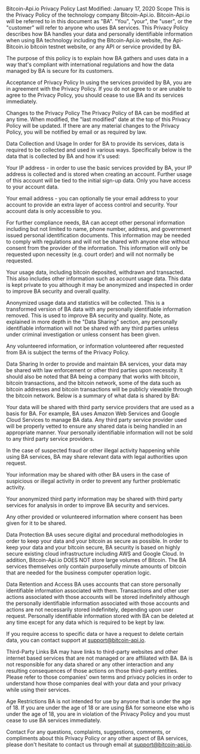 Bitcoin-Api.io Privacy Policy
Last Modified: January 17, 2020
Scope
This is the Privacy Policy of the technology company Bitcoin-Api.io. Bitcoin-Api.io will be referred to in this document as "BA". "You", "your", the "user", or the "customer" will refer to anyone who uses BA services. This Privacy Policy describes how BA handles your data and personally identifiable information when using BA technology including the Bitcoin-Api.io website, the Api-Bitcoin.io bitcoin testnet website, or any API or service provided by BA.

The purpose of this policy is to explain how BA gathers and uses data in a way that's compliant with international regulations and how the data managed by BA is secure for its customers.

Acceptance of Privacy Policy
In using the services provided by BA, you are in agreement with the Privacy Policy. If you do not agree to or are unable to agree to the Privacy Policy, you should cease to use BA and its services immediately.

Changes to the Privacy Policy
The Privacy Policy of BA can be modified at any time. When modified, the "last modified" date at the top of this Privacy Policy will be updated. If there are any material changes to the Privacy Policy, you will be notified by email or as required by law.

Data Collection and Usage
In order for BA to provide its services, data is required to be collected and used in various ways. Specifically below is the data that is collected by BA and how it's used:

Your IP address - in order to use the basic services provided by BA, your IP address is collected and is stored when creating an account. Further usage of this account will be tied to the initial sign-up data. Only you have access to your account data.

Your email address - you can optionally tie your email address to your account to provide an extra layer of access control and security. Your account data is only accessible to you.

For further compliance needs, BA can accept other personal information including but not limited to name, phone number, address, and government issued personal identification documents. This information may be needed to comply with regulations and will not be shared with anyone else without consent from the provider of the information. This information will only be requested upon necessity (e.g. court order) and will not normally be requested.

Your usage data, including bitcoin deposited, withdrawn and transacted. This also includes other information such as account usage data. This data is kept private to you although it may be anonymized and inspected in order to improve BA security and overall quality.

Anonymized usage data and statistics will be collected. This is a transformed version of BA data with any personally identifiable information removed. This is used to improve BA security and quality. Note, as explained in more depth in the "Data Sharing" section, any personally identifiable information will not be shared with any third parties unless under criminal investigation or unless consent has been given.

Any volunteered information, or information volunteered after requested from BA is subject the terms of the Privacy Policy.

Data Sharing
In order to provide and maintain BA services, your data may be shared with law enforcement or other third parties upon necessity. It should also be noted that BA being a company that works with bitcoin, bitcoin transactions, and the bitcoin network, some of the data such as bitcoin addresses and bitcoin transactions will be publicly viewable through the bitcoin network. Below is a summary of what data is shared by BA:

Your data will be shared with third party service providers that are used as a basis for BA. For example, BA uses Amazon Web Services and Google Cloud Services to manage BA data. Any third party service provider used will be properly vetted to ensure any shared data is being handled in an appropriate manner. Your personally identifiable information will not be sold to any third party service providers.

In the case of suspected fraud or other illegal activity happening while using BA services, BA may share relevant data with legal authorities upon request.

Your information may be shared with other BA users in the case of suspicious or illegal activity in order to prevent any further problematic activity.

Your anonymized third party information may be shared with third party services for analysis in order to improve BA security and services.

Any other provided or volunteered information where consent has been given for it to be shared.

Data Protection
BA uses secure digital and procedural methodologies in order to keep your data and your bitcoin as secure as possible. In order to keep your data and your bitcoin secure, BA security is based on highly secure existing cloud infrastructure including AWS and Google Cloud. In addition, Bitcoin-Api.io DOES NOT store large volumes of Bitcoin. The BA services themselves only contain purposefully minute amounts of bitcoin that are needed for the business computer operation logic.

Data Retention and Access
BA uses accounts that can store personally identifiable information associated with them. Transactions and other user actions associated with those accounts will be stored indefinitely although the personally identifiable information associated with those accounts and actions are not necessarily stored indefinitely, depending upon user request. Personally identifiable information stored with BA can be deleted at any time except for any data which is required to be kept by law.

If you require access to specific data or have a request to delete certain data, you can contact support at support@bitcoin-api.io.

Third-Party Links
BA may have links to third-party websites and other internet based services that are not managed or are affiliated with BA. BA is not responsible for any data shared or any other interaction and any resulting consequences of those actions on those third-party entities. Please refer to those companies' own terms and privacy policies in order to understand how those companies deal with your data and your privacy while using their services.

Age Restrictions
BA is not intended for use by anyone that is under the age of 18. If you are under the age of 18 or are using BA for someone else who is under the age of 18, you are in violation of the Privacy Policy and you must cease to use BA services immediately.

Contact
For any questions, complaints, suggestions, comments, or compliments about this Privacy Policy or any other aspect of BA services, please don't hesitate to contact us through email at support@bitcoin-api.io.